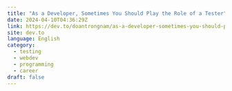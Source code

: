 ```yaml
---
title: "As a Developer, Sometimes You Should Play the Role of a Tester"
date: 2024-04-10T04:36:29Z
link: https://dev.to/doantrongnam/as-a-developer-sometimes-you-should-play-the-role-of-a-tester-247h?utm_medium=RSS&utm_source=news.12bit.vn
site: dev.to
language: English
category:
  - testing
  - webdev
  - programming
  - career
draft: false
---
```

